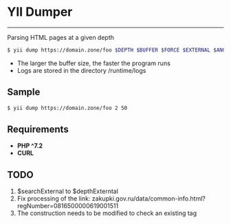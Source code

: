 # YII Dumper
***
Parsing HTML pages at a given depth
```sh
$ yii dump https://domain.zone/foo $DEPTH $BUFFER $FORCE $EXTERNAL $ANOTHER_PATH
```
  - The larger the buffer size, the faster the program runs
  - Logs are stored in the directory /runtime/logs


## Sample
```sh
$ yii dump https://domain.zone/foo 2 50
```
## Requirements
  * **PHP ^7.2**
  * **CURL**

## TODO
  1. $searchExternal to $depthExterntal
  2. Fix processing of the link: zakupki.gov.ru/data/common-info.html?regNumber=0816500000619001511
  3. The construction <base> needs to be modified to check an existing tag
